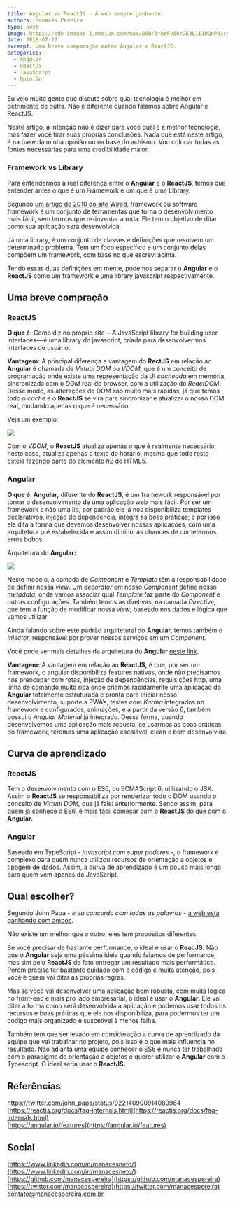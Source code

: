 ```yaml
---
title: Angular vs ReactJS - A web sempre ganhando.
authors: Manacés Pereira
type: post
image: https://cdn-images-1.medium.com/max/800/1*bWFv50r2E3L1I1OQdP01sg.png
date: 2018-07-27
excerpt: Uma breve comparação entre Angular e ReactJS.
categories:
  - Angular
  - ReactJS
  - JavaScript
  - Opinião
---
```


Eu vejo muita gente que discute sobre qual tecnologia é melhor em detrimento de outra. Não é diferente quando falamos sobre Angular e ReactJS.

Neste artigo, a intenção não é dizer para você qual é a melhor tecnologia, mas fazer você tirar suas próprias conclusões. Nada que está neste artigo, é na base da minha opinião ou na base do achismo. Vou colocar todas as fontes necessárias para uma credibilidade maior.

### Framework vs Library

Para entendermos a real diferença entre o **Angular** e o **ReactJS**, temos que entender antes o que é um Framework e um que é uma Library.

Segundo [um artigo de 2010 do site Wired](https://www.wired.com/2010/02/get_started_with_web_frameworks/#What_is_a_Web_Framework.3F), framework ou software framework é um conjunto de ferramentas que torna o desenvolvimento mais fácil, sem termos que re-inventar a roda. Ele tem o objetivo de ditar como sua aplicação será desenvolvida.

Já uma library, é um conjunto de classes e definições que resolvem um determinado problema. Tem um foco específico e um conjunto delas compõem um framework, com base no que escrevi acima.

Tendo essas duas definições em mente, podemos separar o **Angular** e o **ReactJS** como um framework e uma library javascript respectivamente.

## Uma breve compração

### ReactJS

**O que é:** Como diz no próprio site — A JavaScript library for building user interfaces — é uma library do javascript, criada para desenvolvermos interfaces de usuário.

**Vantagem:** A principal diferença e vantagem do **RectJS** em relação ao **Angular** é chamada de *Virtual DOM* ou *VDOM,* que é um conceito de programação onde existe uma representação da UI *cacheada* em memória, sincronizada com o *DOM* real do browser, com a utilização do *ReactDOM*. Desse modo, as alterações de DOM são muito mais rápidas, já que temos todo o *cache* e o **ReactJS** se vira para sincronizar e atualizar o nosso DOM real, mudando apenas o que é necessário.

Veja um exemplo:

![](https://cdn-images-1.medium.com/max/2000/1*wVhhftfMDqyPWDMOSeSCJA.gif)

Com o *VDOM,* o **ReactJS** atualiza apenas o que é realmente necessário, neste caso, atualiza apenas o texto do horário, mesmo que todo resto esteja fazendo parte do elemento *h2* do HTML5.

### Angular

**O que é: Angular,** diferente do **ReactJS**, é um framework responsável por tornar o desenvolvimento de uma aplicação web mais fácil. Por ser um framework e não uma lib, por padrão ele já nos disponibiliza templates declarativos, injeção de dependência, integra as boas práticas; e por isso ele dita a forma que devemos desenvolver nossas aplicações, com uma arquitetura pré estabelecida e assim diminui as chances de cometermos erros bobos.

Arquitetura do **Angular:**

![](https://cdn-images-1.medium.com/max/2000/0*xXHHsuEobZdO3DRk.png)

Neste modelo, a camada de *Component* e *Template* têm a responsabilidade de definir nossa *view*. Um *decorator* em nosso *Component* define nosso *metadata,* onde vamos associar qual *Template* faz parte do *Component* e outras configurações. Também temos as diretivas, na camada *Directive,* que tem a função de modificar nossa *view*, baseado nos dados e lógica que vamos utilizar.

Ainda falando sobre este padrão arquitetural do **Angular,** temos também o *Injector,* responsável por prover nossos serviços em um *Component.*

Você pode ver mais detalhes da arquitetura do **Angular** [neste link](https://angular.io/guide/architecture).

**Vantagem:** A vantagem em relação ao **ReactJS,** é que, por ser um framework, o angular disponibiliza features nativas, onde não precisamos nos preocupar com rotas, injeção de dependências, requisições http, uma linha de comando muito rica onde criamos rapidamente uma aplicação do **Angular** totalmente estruturada e pronta para iniciar nosso desenvolvimento, suporte a PWA’s, testes com *Karma* integrados no framework e configurados, animações, e a partir da versão 6, também possui o *Angular Material* já integrado. Dessa forma, quando desenvolvemos uma aplicação mais robusta, se usarmos as boas práticas do framework, teremos uma aplicação escalável, clean e bem desenvolvida.

## Curva de aprendizado

### ReactJS

Tem o desenvolvimento com o ES6, ou ECMAScript 6, utilizando o JSX. Assim o **ReactJS** se responsabiliza por renderizar todo o DOM usando o conceito de *Virtual DOM,* que já falei anteriormente. Sendo assim, para quem já conhece o ES6, é mais fácil começar com o **ReactJS** do que com o **Angular.**

### Angular

Baseado em TypeScript - *javascript com super poderes* -, o framework é complexo para quem nunca utilizou recursos de orientação a objetos e tipagem de dados. Assim, a curva de aprendizado é um pouco mais longa para quem vem apenas do JavaScript.

## Qual escolher?

Segundo John Papa - *e eu concordo com todas as palavras* - [a web está ganhando com ambos](https://twitter.com/john_papa/status/922140900914089984).

Não existe um melhor que o outro, eles tem propósitos diferentes.

Se você precisar de bastante performance, o ideal é usar o **ReacJS.** Não que o **Angular** seja uma péssima ideia quando falamos de performance, mas sim pelo **ReactJS** de fato entregar um resultado mais performático. Porém precisa ter bastante cuidado com o código e muita atenção, pois você é quem vai ditar as próprias regras.

Mas se você vai desenvolver uma aplicação bem robusta, com muita lógica no front-end e mais pro lado empresarial, o ideal é usar o **Angular.** Ele vai ditar a forma como será desenvolvida a aplicação e podemos usar todos os recursos e boas práticas que ele nos disponibiliza, para podermos ter um código mais organizado e suscetível à menos falha.

Também tem que ser levado em consideração a curva de aprendizado da equipe que vai trabalhar no projeto, pois isso é o que mais influencia no resultado. Não adianta uma equipe conhecer o ES6 e nunca ter trabalhado com o paradigma de orientação a objetos e querer utilizar o **Angular** com o Typescript. O ideal seria usar o **ReactJS.**

## Referências

https://twitter.com/john_papa/status/922140900914089984  
[https://reactjs.org/docs/faq-internals.html](https://reactjs.org/docs/faq-internals.html)  
[https://angular.io/features](https://angular.io/features)  

## Social

[https://www.linkedin.com/in/manacesneto/](https://www.linkedin.com/in/manacesneto/)  
[https://github.com/manacespereira](https://github.com/manacespereira)  
[https://twitter.com/manacespereira](https://twitter.com/manacespereira)  
contato@manacespereira.com.br  
